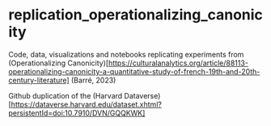 # replication_operationalizing_canonicity

Code, data, visualizations and notebooks replicating experiments from (Operationalizing Canonicity)[https://culturalanalytics.org/article/88113-operationalizing-canonicity-a-quantitative-study-of-french-19th-and-20th-century-literature] (Barré, 2023)

Github duplication of the (Harvard Dataverse)[https://dataverse.harvard.edu/dataset.xhtml?persistentId=doi:10.7910/DVN/GQQKWK]

